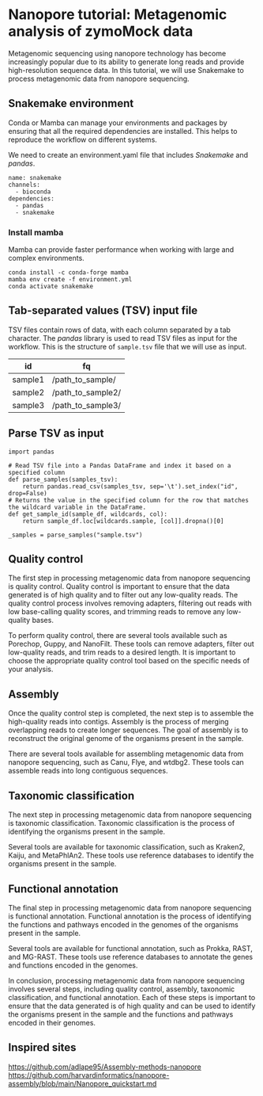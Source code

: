 # Nanopore tutorial: Metagenomic analysis of zymoMock data  

Metagenomic sequencing using nanopore technology has become increasingly popular due to its ability to generate long reads and provide high-resolution sequence data.
In this tutorial, we will use Snakemake to process metagenomic data from nanopore sequencing.

## Snakemake environment

Conda or Mamba can manage your environments and packages by ensuring that all the required dependencies are installed.
This helps to reproduce the workflow on different systems.

We need to create an environment.yaml file that includes *Snakemake* and *pandas*.

```
name: snakemake
channels:
  - bioconda
dependencies:
  - pandas
  - snakemake
```

### Install mamba

Mamba can provide faster performance when working with large and complex environments.

```
conda install -c conda-forge mamba
mamba env create -f environment.yml
conda activate snakemake
```

## Tab-separated values (TSV) input file

TSV files contain rows of data, with each column separated by a tab character. 
The *pandas* library is used to read TSV files as input for the workflow. 
This is the structure of `sample.tsv` file that we will use as input.

| id | fq |
|----|----|
|sample1|/path_to_sample/|
|sample2|/path_to_sample2/|
|sample3|/path_to_sample3/


## Parse TSV as input

```
import pandas

# Read TSV file into a Pandas DataFrame and index it based on a specified column
def parse_samples(samples_tsv):
    return pandas.read_csv(samples_tsv, sep='\t').set_index("id", drop=False)
# Returns the value in the specified column for the row that matches the wildcard variable in the DataFrame. 
def get_sample_id(sample_df, wildcards, col):
    return sample_df.loc[wildcards.sample, [col]].dropna()[0]
    
_samples = parse_samples("sample.tsv")

```

## Quality control
The first step in processing metagenomic data from nanopore sequencing is quality control. Quality control is important to ensure that the data generated is of high quality and to filter out any low-quality reads. The quality control process involves removing adapters, filtering out reads with low base-calling quality scores, and trimming reads to remove any low-quality bases.

To perform quality control, there are several tools available such as Porechop, Guppy, and NanoFilt. These tools can remove adapters, filter out low-quality reads, and trim reads to a desired length. It is important to choose the appropriate quality control tool based on the specific needs of your analysis.




## Assembly
Once the quality control step is completed, the next step is to assemble the high-quality reads into contigs. Assembly is the process of merging overlapping reads to create longer sequences. The goal of assembly is to reconstruct the original genome of the organisms present in the sample.

There are several tools available for assembling metagenomic data from nanopore sequencing, such as Canu, Flye, and wtdbg2. These tools can assemble reads into long contiguous sequences.

## Taxonomic classification
The next step in processing metagenomic data from nanopore sequencing is taxonomic classification. Taxonomic classification is the process of identifying the organisms present in the sample.

Several tools are available for taxonomic classification, such as Kraken2, Kaiju, and MetaPhlAn2. These tools use reference databases to identify the organisms present in the sample.

## Functional annotation
The final step in processing metagenomic data from nanopore sequencing is functional annotation. Functional annotation is the process of identifying the functions and pathways encoded in the genomes of the organisms present in the sample.

Several tools are available for functional annotation, such as Prokka, RAST, and MG-RAST. These tools use reference databases to annotate the genes and functions encoded in the genomes.

In conclusion, processing metagenomic data from nanopore sequencing involves several steps, including quality control, assembly, taxonomic classification, and functional annotation. Each of these steps is important to ensure that the data generated is of high quality and can be used to identify the organisms present in the sample and the functions and pathways encoded in their genomes.


## Inspired sites
https://github.com/adlape95/Assembly-methods-nanopore
https://github.com/harvardinformatics/nanopore-assembly/blob/main/Nanopore_quickstart.md
